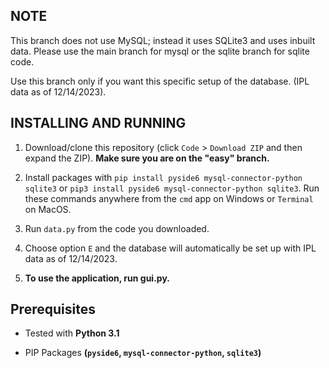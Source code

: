 ## NOTE

This branch does not use MySQL; instead it uses SQLite3 and uses inbuilt data. Please use the main branch for mysql or the sqlite branch for sqlite code.

Use this branch only if you want this specific setup of the database. (IPL data as of 12/14/2023).

## INSTALLING AND RUNNING

1. Download/clone this repository (click `Code` > `Download ZIP` and then expand the ZIP).
**Make sure you are on the "easy" branch.**

2. Install packages with `pip install pyside6 mysql-connector-python sqlite3` or `pip3 install pyside6 mysql-connector-python sqlite3`. Run these commands anywhere from the `cmd` app on Windows or `Terminal` on MacOS.

3. Run `data.py` from the code you downloaded.

4. Choose option `E` and the database will automatically be set up with IPL data as of 12/14/2023.

5. **To use the application, run gui.py.**


## Prerequisites

- Tested with **Python 3.1**

- PIP Packages **(`pyside6`, `mysql-connector-python`, `sqlite3`)**
